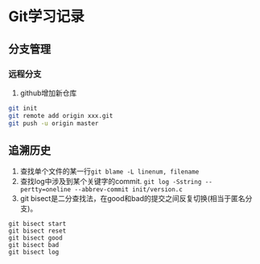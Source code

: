 # Git学习记录
## 分支管理
### 远程分支
1. github增加新仓库
```sh
git init
git remote add origin xxx.git
git push -u origin master
```
## 追溯历史
1. 查找单个文件的某一行`git blame -L linenum, filename`
2. 查找log中涉及到某个关键字的commit. `git log -Sstring --pertty=oneline --abbrev-commit init/version.c`
3. git bisect是二分查找法，在good和bad的提交之间反复切换(相当于匿名分支)。
```
git bisect start
git bisect reset
git bisect good
git bisect bad
git bisect log
```